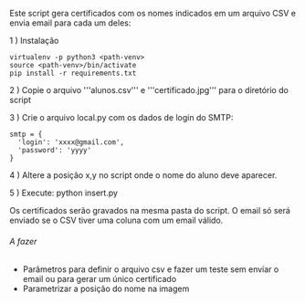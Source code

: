 Este script gera certificados com os nomes indicados em um arquivo CSV e envia email para cada um deles: 

1 ) Instalação

    virtualenv -p python3 <path-venv>
    source <path-venv>/bin/activate
    pip install -r requirements.txt

2 ) Copie o arquivo '''alunos.csv''' e '''certificado.jpg''' para o diretório do script

3 ) Crie o arquivo local.py com os dados de login do SMTP:

    smtp = {
      'login': 'xxxx@gmail.com',
      'password': 'yyyy'
    }

4 ) Altere a posição x,y no script onde o nome do aluno deve aparecer.

5 ) Execute: python insert.py

Os certificados serão gravados na mesma pasta do script. O email só será enviado se o CSV tiver uma coluna com um email válido. 

###### A fazer

- Parâmetros para definir o arquivo csv e fazer um teste sem enviar o email ou para gerar um único certificado
- Parametrizar a posição do nome na imagem
